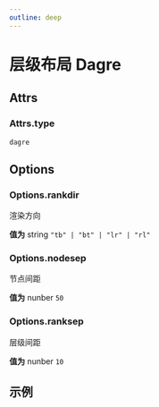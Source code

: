 ```yaml
---
outline: deep
---
```


# 层级布局  Dagre

## Attrs

### Attrs.type
```text
dagre
```

## Options

### Options.rankdir
<p>渲染方向 </p>

**值为**  string   `"tb" | "bt" | "lr" | "rl"`


### Options.nodesep
<p>节点间距 </p>

**值为**     nunber   `50`

### Options.ranksep
<p>层级间距 </p>

**值为**     nunber   `10`



## 示例
<div id="canvans"   style="width: 688px; height: 600px" ></div>

<script setup>
import { NetaGraph } from '../../src/core'
import { onMounted } from 'vue'
onMounted(() => {

  const graph= new NetaGraph({
    rendererType: 'canvas',
    el: document.getElementById("canvans"),
    backgroundColor: "#ffe",
    layout: {
      type: 'dagre',
    },
  }); 

  const model = {
    nodes: [
      {
        id: "1",
        label: "Company1",
      },
      {
        id: "2",
        label: "Company2",
      },
      {
        id: "3",
        label: "Company3",
      },
      {
        id: "4",
        label: "Company4",
      },
      {
        id: "5",
        label: "Company5",
      },
      {
        id: "6",
        label: "Company6",
      },
      {
        id: "7",
        label: "Company7",
      },
      {
        id: "8",
        label: "Company8",
      },
      {
        id: "9",
        label: "Company9",
      },
      {
        id: "10",
        label: "Company10",
      },
      {
        id: "11",
        label: "Company11",
      },
      {
        id: "12",
        label: "Company12",
      },
    ],
    edges: [
      {
        source: "1",
        target: "2",
      },
      {
        source: "1",
        target: "3",
      },
      {
        source: "2",
        target: "5",
      },
      {
        source: "5",
        target: "6",
      },
      {
        source: "3",
        target: "4",
      },
      {
        source: "4",
        target: "7",
      },
      {
        source: "1",
        target: "8",
      },
      {
        source: "1",
        target: "9",
      },
      {
        source: "5",
        target: "10",
      },
      {
        source: "5",
        target: "11",
      },
      {
        source: "3",
        target: "12",
      },
    ],
  }

  graph.read(model)
  graph.render();
})
</script>
